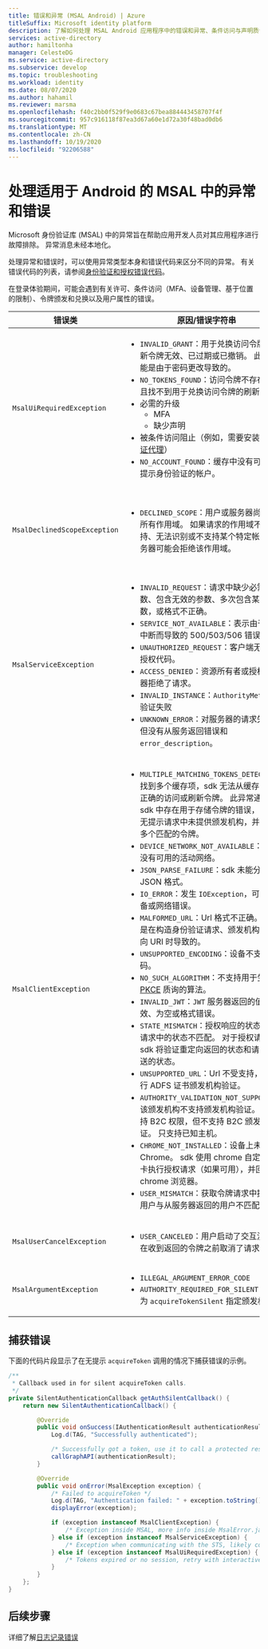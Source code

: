 ```yaml
---
title: 错误和异常 (MSAL Android) | Azure
titleSuffix: Microsoft identity platform
description: 了解如何处理 MSAL Android 应用程序中的错误和异常、条件访问与声明质询。
services: active-directory
author: hamiltonha
manager: CelesteDG
ms.service: active-directory
ms.subservice: develop
ms.topic: troubleshooting
ms.workload: identity
ms.date: 08/07/2020
ms.author: hahamil
ms.reviewer: marsma
ms.openlocfilehash: f40c2bb0f529f9e0683c67bea884443458707f4f
ms.sourcegitcommit: 957c916118f87ea3d67a60e1d72a30f48bad0db6
ms.translationtype: MT
ms.contentlocale: zh-CN
ms.lasthandoff: 10/19/2020
ms.locfileid: "92206588"
---
```

# <a name="handle-exceptions-and-errors-in-msal-for-android"></a>处理适用于 Android 的 MSAL 中的异常和错误

Microsoft 身份验证库 (MSAL) 中的异常旨在帮助应用开发人员对其应用程序进行故障排除。 异常消息未经本地化。

处理异常和错误时，可以使用异常类型本身和错误代码来区分不同的异常。  有关错误代码的列表，请参阅[身份验证和授权错误代码](reference-aadsts-error-codes.md)。

在登录体验期间，可能会遇到有关许可、条件访问（MFA、设备管理、基于位置的限制）、令牌颁发和兑换以及用户属性的错误。


|错误类 | 原因/错误字符串| 处理方式 |
|-----------|------------|----------------|
|`MsalUiRequiredException`| <ul><li>`INVALID_GRANT`：用于兑换访问令牌的刷新令牌无效、已过期或已撤销。 此异常可能是由于密码更改导致的。 </li><li>`NO_TOKENS_FOUND`：访问令牌不存在，并且找不到用于兑换访问令牌的刷新令牌。</li> <li>必需的升级<ul><li>MFA</li><li>缺少声明</li></ul></li><li>被条件访问阻止（例如，需要安装[身份验证代理](./msal-android-single-sign-on.md)）</li><li>`NO_ACCOUNT_FOUND`：缓存中没有可用于无提示身份验证的帐户。</li></ul> |调用 `acquireToken()` 以提示用户输入用户名和密码，可能还需要同意并执行多重身份验证。|
|`MsalDeclinedScopeException`|<ul><li>`DECLINED_SCOPE`：用户或服务器尚未接受所有作用域。 如果请求的作用域不受支持、无法识别或不支持某个特定帐户，服务器可能会拒绝该作用域。 </li></ul>| 开发人员应该决定是继续使用授予的作用域进行身份验证还是结束身份验证过程。 选项仅为已授予的范围重新提交获取令牌请求，并通过传递 `silentParametersForGrantedScopes` 和调用 `acquireTokenSilent` 提供有关已授予了哪些权限的提示。 |
|`MsalServiceException`|<ul><li>`INVALID_REQUEST`：请求中缺少必需的参数、包含无效的参数、多次包含某个参数，或格式不正确。 </li><li>`SERVICE_NOT_AVAILABLE`：表示由于服务中断而导致的 500/503/506 错误代码。 </li><li>`UNAUTHORIZED_REQUEST`：客户端无权请求授权代码。</li><li>`ACCESS_DENIED`：资源所有者或授权服务器拒绝了请求。</li><li>`INVALID_INSTANCE`：`AuthorityMetadata` 验证失败</li><li>`UNKNOWN_ERROR`：对服务器的请求失败，但没有从服务返回错误和 `error_description`。</li><ul>| 此异常类表示与服务通信时的错误，可以来自授权终结点或令牌终结点。 MSAL 从服务器响应中读取错误和 error_description。 通常，通过在代码中或在应用注册门户中修复应用配置来解决这些错误。 服务中断很少会触发此警告，只有等待服务恢复才能缓解此警告。  |
|`MsalClientException`|<ul><li> `MULTIPLE_MATCHING_TOKENS_DETECTED`：找到多个缓存项，sdk 无法从缓存中识别正确的访问或刷新令牌。 此异常通常表示 sdk 中存在用于存储令牌的错误，或者在无提示请求中未提供颁发机构，并且找到多个匹配的令牌。 </li><li>`DEVICE_NETWORK_NOT_AVAILABLE`：设备上没有可用的活动网络。 </li><li>`JSON_PARSE_FAILURE`：sdk 未能分析 JSON 格式。</li><li>`IO_ERROR`：发生 `IOException`，可能是设备或网络错误。 </li><li>`MALFORMED_URL`：Url 格式不正确。 可能是在构造身份验证请求、颁发机构或重定向 URI 时导致的。 </li><li>`UNSUPPORTED_ENCODING`：设备不支持编码。 </li><li>`NO_SUCH_ALGORITHM`：不支持用于生成 [PKCE](https://tools.ietf.org/html/rfc7636) 质询的算法。 </li><li>`INVALID_JWT`：`JWT` 服务器返回的值无效、为空或格式错误。 </li><li>`STATE_MISMATCH`：授权响应的状态与授权请求中的状态不匹配。 对于授权请求，sdk 将验证重定向返回的状态和请求中发送的状态。 </li><li>`UNSUPPORTED_URL`：Url 不受支持，无法执行 ADFS 证书颁发机构验证。 </li><li> `AUTHORITY_VALIDATION_NOT_SUPPORTED`：该颁发机构不支持颁发机构验证。 sdk 支持 B2C 权限，但不支持 B2C 颁发机构验证。 只支持已知主机。 </li><li>`CHROME_NOT_INSTALLED`：设备上未安装 Chrome。 sdk 使用 chrome 自定义选项卡执行授权请求（如果可用），并回退到 chrome 浏览器。 </li><li>`USER_MISMATCH`：获取令牌请求中提供的用户与从服务器返回的用户不匹配。</li></ul>|此异常类表示库本地的常规错误。 可以通过更正请求来处理这些异常。|
|`MsalUserCancelException`|<ul><li>`USER_CANCELED`：用户启动了交互流，并在收到返回的令牌之前取消了请求。 </li></ul>||
|`MsalArgumentException`|<ul><li>`ILLEGAL_ARGUMENT_ERROR_CODE`</li><li>`AUTHORITY_REQUIRED_FOR_SILENT`：必须为 `acquireTokenSilent` 指定颁发机构。</li></ul>|开发人员可以通过以下方式缓解这些错误：更正参数并确保完成了交互式验证、完成回调、设置作用域，并提供了具有有效 ID 的帐户。|


## <a name="catching-errors"></a>捕获错误

下面的代码片段显示了在无提示 `acquireToken` 调用的情况下捕获错误的示例。

```java
/**
 * Callback used in for silent acquireToken calls.
 */
private SilentAuthenticationCallback getAuthSilentCallback() {
    return new SilentAuthenticationCallback() {

        @Override
        public void onSuccess(IAuthenticationResult authenticationResult) {
            Log.d(TAG, "Successfully authenticated");

            /* Successfully got a token, use it to call a protected resource - MSGraph */
            callGraphAPI(authenticationResult);
        }

        @Override
        public void onError(MsalException exception) {
            /* Failed to acquireToken */
            Log.d(TAG, "Authentication failed: " + exception.toString());
            displayError(exception);

            if (exception instanceof MsalClientException) {
                /* Exception inside MSAL, more info inside MsalError.java */
            } else if (exception instanceof MsalServiceException) {
                /* Exception when communicating with the STS, likely config issue */
            } else if (exception instanceof MsalUiRequiredException) {
                /* Tokens expired or no session, retry with interactive */
            }
        }
    };
}
```

## <a name="next-steps"></a>后续步骤

详细了解[日志记录错误](./msal-logging.md?tabs=android)